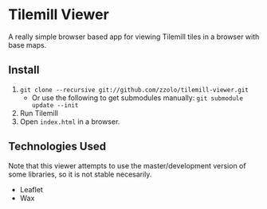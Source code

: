 # Tilemill Viewer

A really simple browser based app for viewing Tilemill tiles in a browser with base maps.

## Install

1. ```git clone --recursive git://github.com/zzolo/tilemill-viewer.git```
    * Or use the following to get submodules manually: ```git submodule update --init```
1. Run Tilemill
1. Open ```index.html``` in a browser.

## Technologies Used

Note that this viewer attempts to use the master/development version of
some libraries, so it is not stable necesarily.

* Leaflet
* Wax